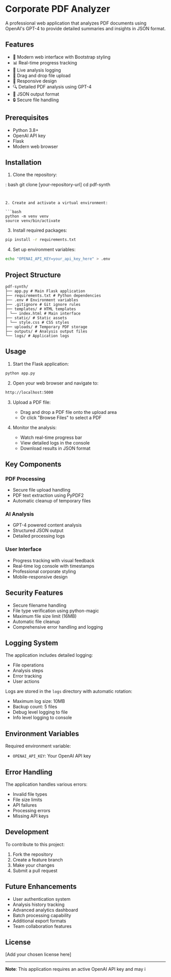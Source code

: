 # Corporate PDF Analyzer

A professional web application that analyzes PDF documents using OpenAI's GPT-4 to provide detailed summaries and insights in JSON format.

## Features

- 🚀 Modern web interface with Bootstrap styling
- 📊 Real-time progress tracking
- 📝 Live analysis logging
- 🔄 Drag and drop file upload
- 📱 Responsive design
- 🔍 Detailed PDF analysis using GPT-4
- 💾 JSON output format
- 🔒 Secure file handling

## Prerequisites

- Python 3.8+
- OpenAI API key
- Flask
- Modern web browser

## Installation

1. Clone the repository:

:
bash
git clone [your-repository-url]
cd pdf-synth
```


2. Create and activate a virtual environment:

```bash
python -m venv venv
source venv/bin/activate
```
3. Install required packages:

```bash
pip install -r requirements.txt
```

4. Set up environment variables:
```bash
echo "OPENAI_API_KEY=your_api_key_here" > .env
```

## Project Structure
```
pdf-synth/
├── app.py # Main Flask application
├── requirements.txt # Python dependencies
├── .env # Environment variables
├── .gitignore # Git ignore rules
├── templates/ # HTML templates
│ └── index.html # Main interface
├── static/ # Static assets
│ └── style.css # CSS styles
├── uploads/ # Temporary PDF storage
├── outputs/ # Analysis output files
└── logs/ # Application logs
```

## Usage

1. Start the Flask application:
```bash
python app.py
```

2. Open your web browser and navigate to:
```bash
http://localhost:5000
```

3. Upload a PDF file:
   - Drag and drop a PDF file onto the upload area
   - Or click "Browse Files" to select a PDF

4. Monitor the analysis:
   - Watch real-time progress bar
   - View detailed logs in the console
   - Download results in JSON format

## Key Components

### PDF Processing
- Secure file upload handling
- PDF text extraction using PyPDF2
- Automatic cleanup of temporary files

### AI Analysis
- GPT-4 powered content analysis
- Structured JSON output
- Detailed processing logs

### User Interface
- Progress tracking with visual feedback
- Real-time log console with timestamps
- Professional corporate styling
- Mobile-responsive design

## Security Features

- Secure filename handling
- File type verification using python-magic
- Maximum file size limit (16MB)
- Automatic file cleanup
- Comprehensive error handling and logging

## Logging System

The application includes detailed logging:
- File operations
- Analysis steps
- Error tracking
- User actions

Logs are stored in the `logs` directory with automatic rotation:
- Maximum log size: 10MB
- Backup count: 5 files
- Debug level logging to file
- Info level logging to console

## Environment Variables

Required environment variable:
- `OPENAI_API_KEY`: Your OpenAI API key

## Error Handling

The application handles various errors:
- Invalid file types
- File size limits
- API failures
- Processing errors
- Missing API keys

## Development

To contribute to this project:

1. Fork the repository
2. Create a feature branch
3. Make your changes
4. Submit a pull request

## Future Enhancements

- User authentication system
- Analysis history tracking
- Advanced analytics dashboard
- Batch processing capability
- Additional export formats
- Team collaboration features

## License

[Add your chosen license here]

---

**Note**: This application requires an active OpenAI API key and may i